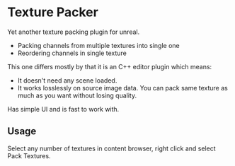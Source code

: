 # Texture Packer

Yet another texture packing plugin for unreal.
- Packing channels from multiple textures into single one
- Reordering channels in single texture

This one differs mostly by that it is an C++ editor plugin which means:
- It doesn't need any scene loaded.
- It works losslessly on source image data. You can pack same texture as much as you want without losing quality.

Has simple UI and is fast to work with.

## Usage

Select any number of textures in content browser, right click and select Pack Textures.
